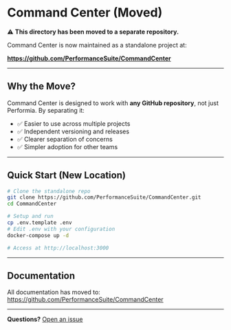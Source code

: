 # Command Center (Moved)

⚠️ **This directory has been moved to a separate repository.**

Command Center is now maintained as a standalone project at:

**https://github.com/PerformanceSuite/CommandCenter**

---

## Why the Move?

Command Center is designed to work with **any GitHub repository**, not just Performia. By separating it:

- ✅ Easier to use across multiple projects
- ✅ Independent versioning and releases
- ✅ Clearer separation of concerns
- ✅ Simpler adoption for other teams

---

## Quick Start (New Location)

```bash
# Clone the standalone repo
git clone https://github.com/PerformanceSuite/CommandCenter.git
cd CommandCenter

# Setup and run
cp .env.template .env
# Edit .env with your configuration
docker-compose up -d

# Access at http://localhost:3000
```

---

## Documentation

All documentation has moved to:
https://github.com/PerformanceSuite/CommandCenter

---

**Questions?** [Open an issue](https://github.com/PerformanceSuite/CommandCenter/issues)
